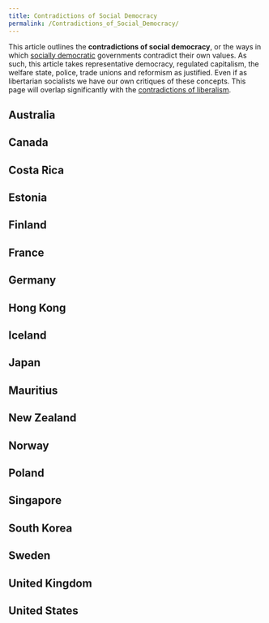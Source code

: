 ```yaml
---
title: Contradictions of Social Democracy
permalink: /Contradictions_of_Social_Democracy/
---
```


This article outlines the **contradictions of social democracy**, or the
ways in which [socially democratic](Social_Democracy.md "wikilink")
governments contradict their own values. As such, this article takes
representative democracy, regulated capitalism, the welfare state,
police, trade unions and reformism as justified. Even if as libertarian
socialists we have our own critiques of these concepts. This page will
overlap significantly with the [contradictions of
liberalism](contradictions_of_Liberalism.md "wikilink").

## Australia

## Canada

## Costa Rica

## Estonia

## Finland

## France

## Germany

## Hong Kong

## Iceland

## Japan

## Mauritius

## New Zealand

## Norway

## Poland

## Singapore

## South Korea

## Sweden

## United Kingdom

## United States